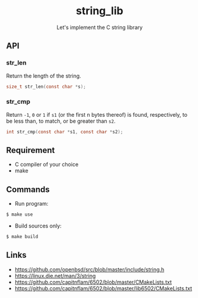 <h1 align="center">string_lib</h1>
<p align="center">Let's implement the C string library</h1>

## API

### str_len

Return the length of the string.

```c
size_t str_len(const char *s);
```

### str_cmp

Return `-1`, `0` or `1` if `s1` (or the first n bytes thereof) is found, respectively, to be less than, to match, or be greater than `s2`.

```c
int str_cmp(const char *s1, const char *s2);
```

## Requirement

* C compiler of your choice
* make

## Commands

- Run program:
```bash
$ make use
```

- Build sources only:
```bash
$ make build
```

## Links

* https://github.com/openbsd/src/blob/master/include/string.h
* https://linux.die.net/man/3/string
* https://github.com/capitnflam/6502/blob/master/CMakeLists.txt
* https://github.com/capitnflam/6502/blob/master/lib6502/CMakeLists.txt
